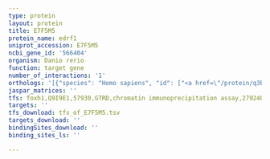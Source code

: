 ```yaml
---
type: protein
layout: protein
title: E7F5M5
protein_name: edrf1
uniprot_accession: E7F5M5
ncbi_gene_id: '566404'
organism: Danio rerio
function: target gene
number_of_interactions: '1'
orthologs: '[{"species": "Homo sapiens", "id": ["<a href=\"/protein/q3b7t1\">Q3B7T1</a>"]}, {"species": "Mus musculus", "id": ["Q6GQV7"]}, {"species": "Rattus norvegicus", "id": ["<a href=\"/protein/a0a0g2k4k6\">A0A0G2K4K6</a>"]}, {"species": "Drosophila melanogaster", "id": ["<a href=\"/protein/q9vsp0\">Q9VSP0</a>"]}]'
jaspar_matrices: ''
tfs: foxh1,Q9I9E1,57930,GTRD,chromatin immunoprecipitation assay,27924024%5Buid%5D,No
targets: ''
tfs_download: tfs_of_E7F5M5.tsv
targets_download: ''
bindingSites_download: ''
binding_sites_ls: ''

---
```

